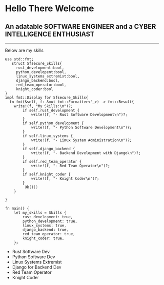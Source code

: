 # Hello There Welcome
## An adatable **SOFTWARE ENGINEER** and a __CYBER INTELLIGENCE ENTHUSIAST__
---
Below are my skills
```
use std::fmt;
   struct Sfsecure_Skills{
     rust_development:bool,
     python_developent:bool,
     linux_systems_extremist:bool,
     django_backend:bool,
     red_team_operator:bool,
     knight_coder:bool
}
impl fmt::Display for Sfsecure_Skills{
  fn fmt(&self, f: &mut fmt::Formatter<'_>) -> fmt::Result{
    write!(f, "My Skills:\n")?;
        if self.rust_development {
            write!(f, "- Rust Software Development\n")?;
        }
        if self.python_development {
            write!(f, "- Python Software Development\n")?;
        }
        if self.linux_systems {
            write!(f, "- Linux System Administration\n")?;
        }
        if self.django_backend {
            write!(f, "- Backend Development with Django\n")?;
        }
        if self.red_team_operator {
            write!(f, "- Red Team Operator\n")?;
        }
        if self.knight_coder {
            write!(f, "- Knight Coder\n")?;
        }
         Ok(())
    }
  
}

fn main() {
    let my_skills = Skills {
        rust_development: true,
        python_development: true,
        linux_systems: true,
        django_backend: true,
        red_team_operator: true,
        knight_coder: true,
    };
```
- Rust Software Dev
- Python Software Dev
- Linux Systems Extremist
- Django for Backend Dev
- Red Team Operator
- Knight Coder
